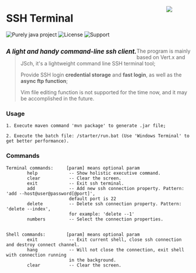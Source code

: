 # SSH Terminal 

![Purely java project](https://img.shields.io/badge/Language-java-orange) ![License](https://img.shields.io/badge/License-Apache--2.0-red) ![Support](https://img.shields.io/badge/Support-Windows%2FLinux-%2320B2AA)   


<div style="float: left">

<big>***A light and handy command-line ssh client.***</big>

</div>

<div align="right" >
    <img src="https://raw.githubusercontent.com/Joezeo/ssh_terminal/128bb7a8ce91d98ecd15ed9f51eaeb51dfa70fe0/github.svg" style="padding-right: 50px; margin-top: -100px">
</div>


> The program is mainly based on Vert.x and JSch, it's a lightweight command line SSH terminal tool;   
>  
> Provide SSH login **credential storage** and **fast login**, as well as the **async ftp function**;  
> 
> Vim file editing function is not supported for the time now, and it may be accomplished in the future.  

### Usage
```
1. Execute maven command 'mvn package' to generate .jar file;

2. Execute the batch file: /starter/run.bat (Use 'Windows Terminal' to get better performance).
```

### Commands
```
Terminal commands:     [param] means optional param
        help            -- Show holistic executive command.
        clear           -- Clear the screen.
        exit            -- Exit ssh terminal.
        add             -- Add new ssh connection property. Pattern: 'add --host@user@password[@port]',
                        default port is 22
        delete          -- Delete ssh connection property. Pattern: 'delete --index', 
                        for example: 'delete --1'
        numbers         -- Select the connection properties.


Shell commands:        [param] means optional param
        exit            -- Exit current shell, close ssh connection and destroy connect channel.
        hang            -- Will not close the connection, exit shell with connection running 
                        in the background.
        clear           -- Clear the screen.
```
